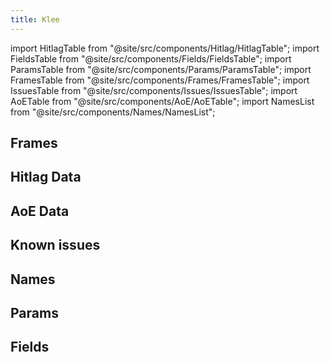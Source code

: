 ```yaml
---
title: Klee
---
```


import HitlagTable from "@site/src/components/Hitlag/HitlagTable";
import FieldsTable from "@site/src/components/Fields/FieldsTable";
import ParamsTable from "@site/src/components/Params/ParamsTable";
import FramesTable from "@site/src/components/Frames/FramesTable";
import IssuesTable from "@site/src/components/Issues/IssuesTable";
import AoETable from "@site/src/components/AoE/AoETable";
import NamesList from "@site/src/components/Names/NamesList";

## Frames

<FramesTable character="klee" />

## Hitlag Data

<HitlagTable character="klee" />

## AoE Data

<AoETable character="klee" />

## Known issues

<IssuesTable character="klee" />

## Names

<NamesList character="klee" />

## Params

<ParamsTable character="klee" />

## Fields

<FieldsTable character="klee" />
